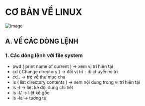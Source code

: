 # CƠ BẢN VỀ LINUX 
![image](https://user-images.githubusercontent.com/90398366/165110928-f1a8881b-dba2-4581-a927-7c61adc4a6aa.png)

## A. VỀ CÁC DÒNG LỆNH

### 1. Các dòng lệnh với file system
- pwd ( print name of current ) -> xem vị trí hiện tại
- cd  ( Change directory ) -> đổi vị trí - di chuyển vị trí 
- cd.. -> trở về thư mục cha
- ls ( list directory contents ) -> xem nội dung trong vị trí hiện tại
- ls -l -> liệt kê đội dung chi tiết
- ls -l/ -> liệt kê gốc
- ls -la -> tương tự 
